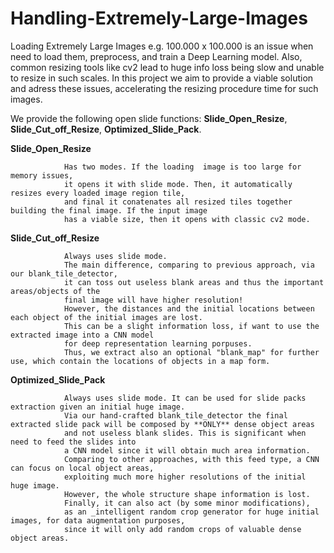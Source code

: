 # Handling-Extremely-Large-Images
Loading Extremely Large Images e.g. 100.000 x 100.000 is an issue when need to load them, preprocess, and train a Deep Learning model. 
Also, common resizing tools like cv2 lead to huge info loss being slow and unable to resize in such scales. 
In this project we aim to provide a viable solution and adress these issues, accelerating the resizing procedure time for such images.


We provide the following open slide functions: **Slide_Open_Resize**, **Slide_Cut_off_Resize**, **Optimized_Slide_Pack**.

     
**Slide_Open_Resize**

                Has two modes. If the loading  image is too large for memory issues,
                it opens it with slide mode. Then, it automatically resizes every loaded image region tile,
                and final it conatenates all resized tiles together building the final image. If the input image 
                has a viable size, then it opens with classic cv2 mode.
                
**Slide_Cut_off_Resize**

                Always uses slide mode. 
                The main difference, comparing to previous approach, via our blank_tile_detector, 
                it can toss out useless blank areas and thus the important areas/objects of the 
                final image will have higher resolution!
                However, the distances and the initial locations between each object of the initial images are lost.
                This can be a slight information loss, if want to use the extracted image into a CNN model 
                for deep representation learning porpuses. 
                Thus, we extract also an optional "blank_map" for further use, which contain the locations of objects in a map form.
                
**Optimized_Slide_Pack**

                Always uses slide mode. It can be used for slide packs extraction given an initial huge image.
                Via our hand-crafted blank_tile_detector the final extracted slide pack will be composed by **ONLY** dense object areas 
                and not useless blank slides. This is significant when need to feed the slides into 
                a CNN model since it will obtain much area information.
                Comparing to other approaches, with this feed type, a CNN can focus on local object areas, 
                exploiting much more higher resolutions of the initial huge image. 
                However, the whole structure shape information is lost.
                Finally, it can also act (by some minor modifications), 
                as an _intelligent random crop generator for huge initial images, for data augmentation purposes, 
                since it will only add random crops of valuable dense object areas.
